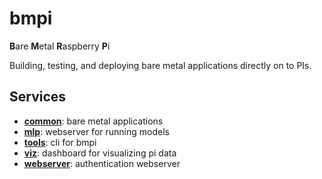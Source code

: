 # bmpi

**B**are **M**etal **R**aspberry **P**i

Building, testing, and deploying bare metal applications directly on to PIs.

## Services

- [**common**](): bare metal applications
- [**mlp**](): webserver for running models
- [**tools**](): cli for bmpi
- [**viz**](): dashboard for visualizing pi data
- [**webserver**](): authentication webserver

